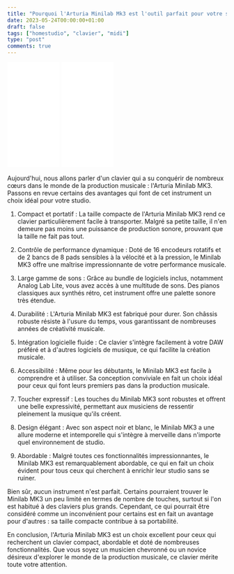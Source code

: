 ```yaml
---
title: "Pourquoi l'Arturia Minilab Mk3 est l'outil parfait pour votre studio"
date: 2023-05-24T00:00:00+01:00
draft: false
tags: ["homestudio", "clavier", "midi"]
type: "post"
comments: true
---
```



<iframe sandbox="allow-popups allow-scripts allow-modals allow-forms allow-same-origin" style="width:120px;height:240px;" marginwidth="0" marginheight="0" scrolling="no" frameborder="0" src="//ws-eu.amazon-adsystem.com/widgets/q?ServiceVersion=20070822&OneJS=1&Operation=GetAdHtml&MarketPlace=FR&source=ss&ref=as_ss_li_til&ad_type=product_link&tracking_id=poolporg00-21&language=fr_FR&marketplace=amazon&region=FR&placement=B0BR55ZB9T&asins=B0BR55ZB9T&linkId=1094066c926fba556eeacb0f754d6f2f&show_border=true&link_opens_in_new_window=true"></iframe>

<iframe sandbox="allow-popups allow-scripts allow-modals allow-forms allow-same-origin" style="width:120px;height:240px;" marginwidth="0" marginheight="0" scrolling="no" frameborder="0" src="//ws-eu.amazon-adsystem.com/widgets/q?ServiceVersion=20070822&OneJS=1&Operation=GetAdHtml&MarketPlace=FR&source=ss&ref=as_ss_li_til&ad_type=product_link&tracking_id=poolporg00-21&language=fr_FR&marketplace=amazon&region=FR&placement=B0BGMNKCNT&asins=B0BGMNKCNT&linkId=9dbf856b17d996e97b9a21381169686f&show_border=true&link_opens_in_new_window=true"></iframe>

Aujourd'hui, nous allons parler d'un clavier qui a su conquérir de nombreux cœurs dans le monde de la production musicale : l'Arturia Minilab MK3. Passons en revue certains des avantages qui font de cet instrument un choix idéal pour votre studio.

1. Compact et portatif : La taille compacte de l'Arturia Minilab MK3 rend ce clavier particulièrement facile à transporter. Malgré sa petite taille, il n'en demeure pas moins une puissance de production sonore, prouvant que la taille ne fait pas tout.

2. Contrôle de performance dynamique : Doté de 16 encodeurs rotatifs et de 2 bancs de 8 pads sensibles à la vélocité et à la pression, le Minilab MK3 offre une maîtrise impressionnante de votre performance musicale.

3. Large gamme de sons : Grâce au bundle de logiciels inclus, notamment Analog Lab Lite, vous avez accès à une multitude de sons. Des pianos classiques aux synthés rétro, cet instrument offre une palette sonore très étendue.

4. Durabilité : L'Arturia Minilab MK3 est fabriqué pour durer. Son châssis robuste résiste à l'usure du temps, vous garantissant de nombreuses années de créativité musicale.

5. Intégration logicielle fluide : Ce clavier s'intègre facilement à votre DAW préféré et à d'autres logiciels de musique, ce qui facilite la création musicale.

6. Accessibilité : Même pour les débutants, le Minilab MK3 est facile à comprendre et à utiliser. Sa conception conviviale en fait un choix idéal pour ceux qui font leurs premiers pas dans la production musicale.

7. Toucher expressif : Les touches du Minilab MK3 sont robustes et offrent une belle expressivité, permettant aux musiciens de ressentir pleinement la musique qu'ils créent.

8. Design élégant : Avec son aspect noir et blanc, le Minilab MK3 a une allure moderne et intemporelle qui s'intègre à merveille dans n'importe quel environnement de studio.

9. Abordable : Malgré toutes ces fonctionnalités impressionnantes, le Minilab MK3 est remarquablement abordable, ce qui en fait un choix évident pour tous ceux qui cherchent à enrichir leur studio sans se ruiner.

Bien sûr, aucun instrument n'est parfait. Certains pourraient trouver le Minilab MK3 un peu limité en termes de nombre de touches, surtout si l'on est habitué à des claviers plus grands. Cependant, ce qui pourrait être considéré comme un inconvénient pour certains est en fait un avantage pour d'autres : sa taille compacte contribue à sa portabilité.

En conclusion, l'Arturia Minilab MK3 est un choix excellent pour ceux qui recherchent un clavier compact, abordable et doté de nombreuses fonctionnalités. Que vous soyez un musicien chevronné ou un novice désireux d'explorer le monde de la production musicale, ce clavier mérite toute votre attention.
